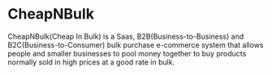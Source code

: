 # CheapNBulk
CheapNBulk(Cheap In Bulk) is a Saas, B2B(Business-to-Business) and B2C(Business-to-Consumer) bulk purchase e-commerce system that allows people and smaller businesses to pool money together to buy products normally sold in high prices at a good rate in bulk.
